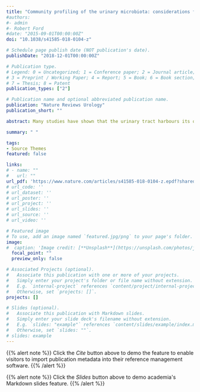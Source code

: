 ```yaml
---
title: "Community profiling of the urinary microbiota: considerations for low-biomass samples"
#authors:
#- admin
#- Robert Ford
#date: "2015-09-01T00:00:00Z"
doi: "10.1038/s41585-018-0104-z"

# Schedule page publish date (NOT publication's date).
publishDate: "2018-12-01T00:00:00Z"

# Publication type.
# Legend: 0 = Uncategorized; 1 = Conference paper; 2 = Journal article;
# 3 = Preprint / Working Paper; 4 = Report; 5 = Book; 6 = Book section;
# 7 = Thesis; 8 = Patent
publication_types: ["2"]

# Publication name and optional abbreviated publication name.
publication: "Nature Reviews Urology"
publication_short: ""

abstract: Many studies have shown that the urinary tract harbours its own microbial community known as the urinary microbiota, which have been implicated in urinary tract disorders. This observation contradicts the long-held notion that urine is a sterile biofluid in the absence of acute infection of the urinary tract. In light of this new discovery, many basic questions that are crucial for understanding the role of the urinary microbiota in human health and disease remain unanswered. Given that the urinary microbiota is an emerging area of study, optimized techniques and protocols to identify microorganisms in the urinary tract are still being established. However, the low microbial biomass and close proximity to higher microbial biomass environments (for example, the vagina) present distinct methodological challenges for microbial community profiling of the urinary microbiota. A clear understanding of the unique technical considerations for obtaining and analysing low microbial biomass samples, as well the influence of key elements of experimental design and computational analysis on downstream interpretation, will improve our ability to interpret and compare results across methods and studies and is relevant for studies profiling the urinary microbiota and other sites of low microbial abundance.

summary: " " 

tags:
- Source Themes
featured: false

links:
# - name: ""
#   url: ""
url_pdf: 'https://www.nature.com/articles/s41585-018-0104-z.epdf?shared_access_token=dfXGzbQcwUcX48D3cOrlpdRgN0jAjWel9jnR3ZoTv0P4dcRJM9bMXKdBBBOnD3bst26mUR-10t6G2nVqVUWFS120a4HFtN2UkdJozVzDfzpEMxhmLWFbT0Fq_4ZAi_w1vKnulk56fTGiFLIp7lhElw%3D%3D'
# url_code: ''
# url_dataset: ''
# url_poster: ''
# url_project: ''
# url_slides: ''
# url_source: ''
# url_video: ''

# Featured image
# To use, add an image named `featured.jpg/png` to your page's folder.
image:
#  caption: 'Image credit: [**Unsplash**](https://unsplash.com/photos/jdD8gXaTZsc)'
  focal_point: ""
  preview_only: false

# Associated Projects (optional).
#   Associate this publication with one or more of your projects.
#   Simply enter your project's folder or file name without extension.
#   E.g. `internal-project` references `content/project/internal-project/index.md`.
#   Otherwise, set `projects: []`.
projects: []

# Slides (optional).
#   Associate this publication with Markdown slides.
#   Simply enter your slide deck's filename without extension.
#   E.g. `slides: "example"` references `content/slides/example/index.md`.
#   Otherwise, set `slides: ""`.
# slides: example
---
```


{{% alert note %}}
Click the *Cite* button above to demo the feature to enable visitors to import publication metadata into their reference management software.
{{% /alert %}}

{{% alert note %}}
Click the *Slides* button above to demo academia's Markdown slides feature.
{{% /alert %}}

